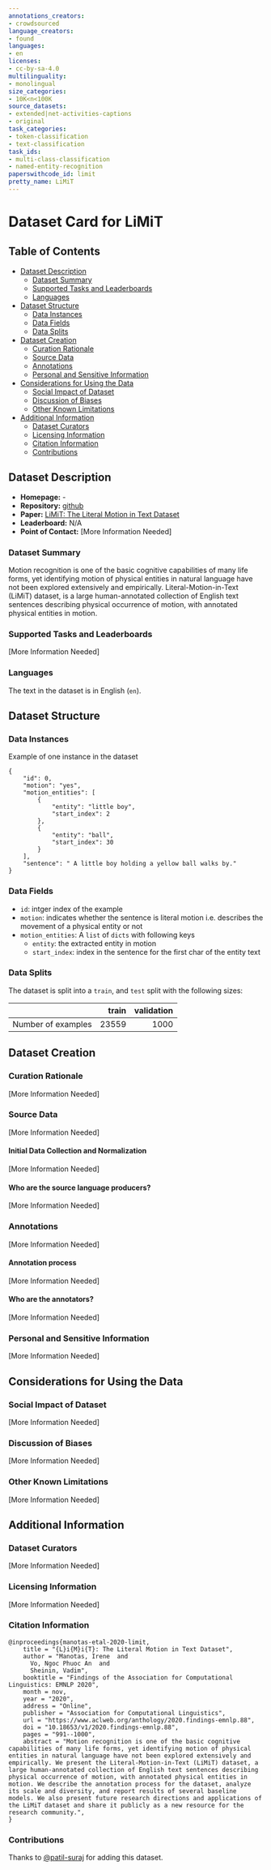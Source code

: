 ```yaml
---
annotations_creators:
- crowdsourced
language_creators:
- found
languages:
- en
licenses:
- cc-by-sa-4.0
multilinguality:
- monolingual
size_categories:
- 10K<n<100K
source_datasets:
- extended|net-activities-captions
- original
task_categories:
- token-classification
- text-classification
task_ids:
- multi-class-classification
- named-entity-recognition
paperswithcode_id: limit
pretty_name: LiMiT
---
```


# Dataset Card for LiMiT

## Table of Contents
- [Dataset Description](#dataset-description)
  - [Dataset Summary](#dataset-summary)
  - [Supported Tasks and Leaderboards](#supported-tasks-and-leaderboards)
  - [Languages](#languages)
- [Dataset Structure](#dataset-structure)
  - [Data Instances](#data-instances)
  - [Data Fields](#data-fields)
  - [Data Splits](#data-splits)
- [Dataset Creation](#dataset-creation)
  - [Curation Rationale](#curation-rationale)
  - [Source Data](#source-data)
  - [Annotations](#annotations)
  - [Personal and Sensitive Information](#personal-and-sensitive-information)
- [Considerations for Using the Data](#considerations-for-using-the-data)
  - [Social Impact of Dataset](#social-impact-of-dataset)
  - [Discussion of Biases](#discussion-of-biases)
  - [Other Known Limitations](#other-known-limitations)
- [Additional Information](#additional-information)
  - [Dataset Curators](#dataset-curators)
  - [Licensing Information](#licensing-information)
  - [Citation Information](#citation-information)
  - [Contributions](#contributions)

## Dataset Description

- **Homepage:** -
- **Repository:** [github](https://github.com/ilmgut/limit_dataset)
- **Paper:** [LiMiT: The Literal Motion in Text Dataset](https://www.aclweb.org/anthology/2020.findings-emnlp.88/)
- **Leaderboard:** N/A
- **Point of Contact:** [More Information Needed]

### Dataset Summary

Motion recognition is one of the basic cognitive capabilities of many life forms, yet identifying
motion of physical entities in natural language have not been explored extensively and empirically.
Literal-Motion-in-Text (LiMiT) dataset, is a large human-annotated collection of English text sentences
describing physical occurrence of motion, with annotated physical entities in motion.

### Supported Tasks and Leaderboards

[More Information Needed]

### Languages

The text in the dataset is in English (`en`).

## Dataset Structure

### Data Instances

Example of one instance in the dataset

```
{
	"id": 0,
	"motion": "yes",
	"motion_entities": [
		{
			"entity": "little boy",
			"start_index": 2
		},
		{
			"entity": "ball",
			"start_index": 30
		}
	],
	"sentence": " A little boy holding a yellow ball walks by."
}
```

### Data Fields

- `id`: intger index of the example
- `motion`:  indicates whether the sentence is literal motion i.e. describes the movement of a physical entity or not
- `motion_entities`: A `list` of `dicts` with following keys
    - `entity`: the extracted entity in motion 
    - `start_index`: index in the sentence for the first char of the entity text

### Data Splits

The dataset is split into a `train`, and `test` split with the following sizes:

|                            | train | validation |
| -----                      |------:|-----------:|
| Number of examples         | 23559 |       1000 |

## Dataset Creation

### Curation Rationale

[More Information Needed]

### Source Data

[More Information Needed]

#### Initial Data Collection and Normalization

[More Information Needed]

#### Who are the source language producers?

[More Information Needed]

### Annotations

[More Information Needed]

#### Annotation process

[More Information Needed]

#### Who are the annotators?

[More Information Needed]

### Personal and Sensitive Information

[More Information Needed]

## Considerations for Using the Data

### Social Impact of Dataset

[More Information Needed]

### Discussion of Biases

[More Information Needed]

### Other Known Limitations

[More Information Needed]

## Additional Information

### Dataset Curators

[More Information Needed]

### Licensing Information

[More Information Needed]

### Citation Information

```
@inproceedings{manotas-etal-2020-limit,
    title = "{L}i{M}i{T}: The Literal Motion in Text Dataset",
    author = "Manotas, Irene  and
      Vo, Ngoc Phuoc An  and
      Sheinin, Vadim",
    booktitle = "Findings of the Association for Computational Linguistics: EMNLP 2020",
    month = nov,
    year = "2020",
    address = "Online",
    publisher = "Association for Computational Linguistics",
    url = "https://www.aclweb.org/anthology/2020.findings-emnlp.88",
    doi = "10.18653/v1/2020.findings-emnlp.88",
    pages = "991--1000",
    abstract = "Motion recognition is one of the basic cognitive capabilities of many life forms, yet identifying motion of physical entities in natural language have not been explored extensively and empirically. We present the Literal-Motion-in-Text (LiMiT) dataset, a large human-annotated collection of English text sentences describing physical occurrence of motion, with annotated physical entities in motion. We describe the annotation process for the dataset, analyze its scale and diversity, and report results of several baseline models. We also present future research directions and applications of the LiMiT dataset and share it publicly as a new resource for the research community.",
}
```

### Contributions

Thanks to [@patil-suraj](https://github.com/patil-suraj) for adding this dataset.
